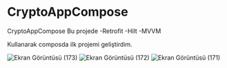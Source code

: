 # CryptoAppCompose
CryptoAppCompose 
Bu projede 
-Retrofit
-Hilt
-MVVM

Kullanarak composda ilk projemi geliştirdim.

![Ekran Görüntüsü (173)](https://github.com/Cntrk01/CryptoAppCompose/assets/98031686/44772b55-1b38-468a-ac7f-6fc194846d5c)
![Ekran Görüntüsü (172)](https://github.com/Cntrk01/CryptoAppCompose/assets/98031686/9e1be57a-b66d-4306-b0a6-deeee33fa9d0)
![Ekran Görüntüsü (171)](https://github.com/Cntrk01/CryptoAppCompose/assets/98031686/7ae03a08-2fde-41f0-868f-70627bce6386)
